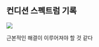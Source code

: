 ## 컨디션 스펙트럼 기록

<img src="https://github.com/BanBanMapMaker/BanBanMapMaker/assets/101504006/b5c4a9f9-171c-4629-a2e2-b2dc54067674">

근본적인 해결이 이루어져야 할 것 같다

